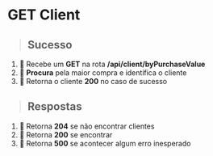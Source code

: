 # GET Client

> ## Sucesso

1. 🔴 Recebe um **GET** na rota **/api/client/byPurchaseValue**
2. 🔴 **Procura** pela maior compra e identifica o cliente
3. 🔴 Retorna o cliente **200** no caso de sucesso

> ## Respostas

1. 🔴 Retorna **204** se não encontrar clientes
2. 🔴 Retorna **200** se encontrar
3. 🔴 Retorna **500** se acontecer algum erro inesperado